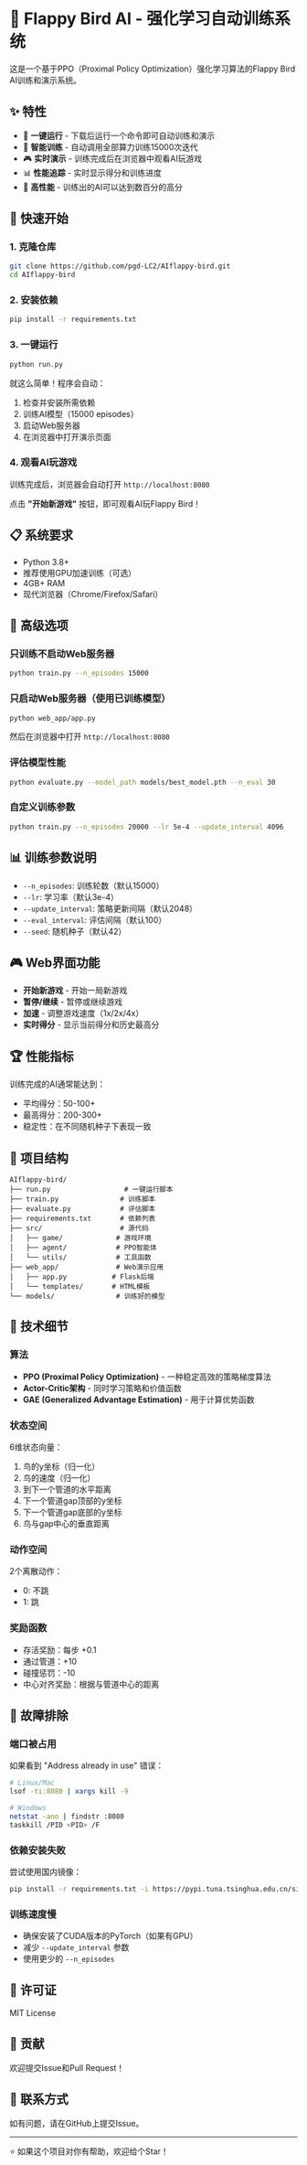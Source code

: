 # 🤖 Flappy Bird AI - 强化学习自动训练系统

这是一个基于PPO（Proximal Policy Optimization）强化学习算法的Flappy Bird AI训练和演示系统。

## ✨ 特性

- 🚀 **一键运行** - 下载后运行一个命令即可自动训练和演示
- 🧠 **智能训练** - 自动调用全部算力训练15000次迭代
- 🎮 **实时演示** - 训练完成后在浏览器中观看AI玩游戏
- 📊 **性能追踪** - 实时显示得分和训练进度
- 🎯 **高性能** - 训练出的AI可以达到数百分的高分

## 🚀 快速开始

### 1. 克隆仓库

```bash
git clone https://github.com/pgd-LC2/AIflappy-bird.git
cd AIflappy-bird
```

### 2. 安装依赖

```bash
pip install -r requirements.txt
```

### 3. 一键运行

```bash
python run.py
```

就这么简单！程序会自动：
1. 检查并安装所需依赖
2. 训练AI模型（15000 episodes）
3. 启动Web服务器
4. 在浏览器中打开演示页面

### 4. 观看AI玩游戏

训练完成后，浏览器会自动打开 `http://localhost:8080`

点击 **"开始新游戏"** 按钮，即可观看AI玩Flappy Bird！

## 📋 系统要求

- Python 3.8+
- 推荐使用GPU加速训练（可选）
- 4GB+ RAM
- 现代浏览器（Chrome/Firefox/Safari）

## 🔧 高级选项

### 只训练不启动Web服务器

```bash
python train.py --n_episodes 15000
```

### 只启动Web服务器（使用已训练模型）

```bash
python web_app/app.py
```

然后在浏览器中打开 `http://localhost:8080`

### 评估模型性能

```bash
python evaluate.py --model_path models/best_model.pth --n_eval 30
```

### 自定义训练参数

```bash
python train.py --n_episodes 20000 --lr 5e-4 --update_interval 4096
```

## 📊 训练参数说明

- `--n_episodes`: 训练轮数（默认15000）
- `--lr`: 学习率（默认3e-4）
- `--update_interval`: 策略更新间隔（默认2048）
- `--eval_interval`: 评估间隔（默认100）
- `--seed`: 随机种子（默认42）

## 🎮 Web界面功能

- **开始新游戏** - 开始一局新游戏
- **暂停/继续** - 暂停或继续游戏
- **加速** - 调整游戏速度（1x/2x/4x）
- **实时得分** - 显示当前得分和历史最高分

## 🏆 性能指标

训练完成的AI通常能达到：
- 平均得分：50-100+
- 最高得分：200-300+
- 稳定性：在不同随机种子下表现一致

## 📁 项目结构

```
AIflappy-bird/
├── run.py                  # 一键运行脚本
├── train.py               # 训练脚本
├── evaluate.py            # 评估脚本
├── requirements.txt       # 依赖列表
├── src/                   # 源代码
│   ├── game/             # 游戏环境
│   ├── agent/            # PPO智能体
│   └── utils/            # 工具函数
├── web_app/              # Web演示应用
│   ├── app.py           # Flask后端
│   └── templates/       # HTML模板
└── models/               # 训练好的模型
```

## 🧪 技术细节

### 算法

- **PPO (Proximal Policy Optimization)** - 一种稳定高效的策略梯度算法
- **Actor-Critic架构** - 同时学习策略和价值函数
- **GAE (Generalized Advantage Estimation)** - 用于计算优势函数

### 状态空间

6维状态向量：
1. 鸟的y坐标（归一化）
2. 鸟的速度（归一化）
3. 到下一个管道的水平距离
4. 下一个管道gap顶部的y坐标
5. 下一个管道gap底部的y坐标
6. 鸟与gap中心的垂直距离

### 动作空间

2个离散动作：
- 0: 不跳
- 1: 跳

### 奖励函数

- 存活奖励：每步 +0.1
- 通过管道：+10
- 碰撞惩罚：-10
- 中心对齐奖励：根据与管道中心的距离

## 🐛 故障排除

### 端口被占用

如果看到 "Address already in use" 错误：

```bash
# Linux/Mac
lsof -ti:8080 | xargs kill -9

# Windows
netstat -ano | findstr :8080
taskkill /PID <PID> /F
```

### 依赖安装失败

尝试使用国内镜像：

```bash
pip install -r requirements.txt -i https://pypi.tuna.tsinghua.edu.cn/simple
```

### 训练速度慢

- 确保安装了CUDA版本的PyTorch（如果有GPU）
- 减少 `--update_interval` 参数
- 使用更少的 `--n_episodes`

## 📝 许可证

MIT License

## 🤝 贡献

欢迎提交Issue和Pull Request！

## 📧 联系方式

如有问题，请在GitHub上提交Issue。

---

⭐ 如果这个项目对你有帮助，欢迎给个Star！
